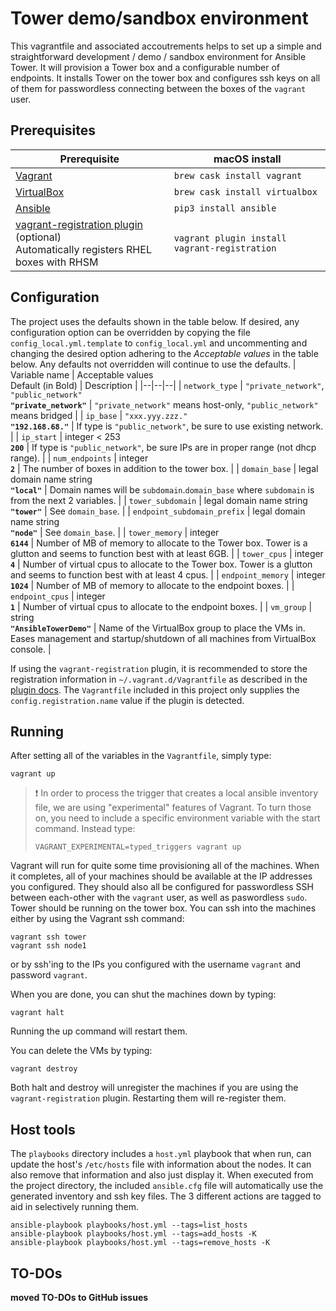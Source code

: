 # Tower demo/sandbox environment
This vagrantfile and associated accoutrements helps to set up a simple and straightforward 
development / demo / sandbox environment for Ansible Tower. It will provision a Tower box
and a configurable number of endpoints.  It installs Tower on the tower box and configures
ssh keys on all of them for passwordless connecting between the boxes of the `vagrant` 
user.

## Prerequisites
| Prerequisite | macOS install |
|--|--|
| [Vagrant](https://www.vagrantup.com) | `brew cask install vagrant` |
| [VirtualBox](https://www.virtualbox.org) | `brew cask install virtualbox` |
| [Ansible](https://www.ansible.com) | `pip3 install ansible` |
| [vagrant-registration plugin](https://github.com/projectatomic/adb-vagrant-registration) (optional) <br /> Automatically registers RHEL boxes with  RHSM | `vagrant plugin install vagrant-registration` |

## Configuration
The project uses the defaults shown in the table below.  If desired, any configuration option can be overridden by copying the file `config_local.yml.template` to `config_local.yml` and uncommenting and changing the desired option adhering to the *Acceptable values* in the table below. Any defaults not overridden will continue to use the defaults.
| Variable name | Acceptable values <br /> Default (in Bold) | Description |
|--|--|--|
| `network_type` | `"private_network"`, `"public_network"` <br /> **`"private_network"`** | `"private_network"` means host-only, `"public_network"` means bridged |
| `ip_base` | `"xxx.yyy.zzz."` <br /> **`"192.168.68."`** | If type is `"public_network"`, be sure to use existing network. |
| `ip_start` | integer < 253 <br /> **`200`** | If type is `"public_network"`, be sure IPs are in proper range (not dhcp range). |
| `num_endpoints` | integer <br /> **`2`** | The number of boxes in addition to the tower box. |
| `domain_base` | legal domain name string <br /> **`"local"`** | Domain names will be `subdomain`.`domain_base` where `subdomain` is from the next 2 variables. |
| `tower_subdomain` | legal domain name string <br /> **`"tower"`** | See `domain_base`. |
| `endpoint_subdomain_prefix` | legal domain name string <br /> **`"node"`** | See `domain_base`. |
| `tower_memory` | integer <br /> **`6144`** | Number of MB of memory to allocate to the Tower box. Tower is a glutton and seems to function best with at least 6GB. |
| `tower_cpus` | integer <br /> **`4`** | Number of virtual cpus to allocate to the Tower box. Tower is a glutton and seems to function best with at least 4 cpus. |
| `endpoint_memory` | integer <br /> **`1024`** | Number of MB of memory to allocate to the endpoint boxes. |
| `endpoint_cpus` | integer <br /> **`1`** | Number of virtual cpus to allocate to the endpoint boxes. |
| `vm_group` | string <br /> **`"AnsibleTowerDemo"`** | Name of the VirtualBox group to place the VMs in.  Eases management and startup/shutdown of all machines from VirtualBox console. |

If using the `vagrant-registration` plugin, it is recommended to store the registration information in `~/.vagrant.d/Vagrantfile` as described in the [plugin docs](https://github.com/projectatomic/adb-vagrant-registration#credential-configuration).  The `Vagrantfile` included in this project only supplies the `config.registration.name` value if the plugin is detected.

## Running
After setting all of the variables in the `Vagrantfile`, simply type:
```shell
vagrant up
```

> :exclamation:
> In order to process the trigger that creates a local ansible inventory file, we are using "experimental" features of Vagrant.  To turn those on, you need to include a specific environment variable with the start command.  Instead type:
> ```shell
> VAGRANT_EXPERIMENTAL=typed_triggers vagrant up
> ```

Vagrant will run for quite some time provisioning all of the machines.  When it completes, all of your machines should be available at the IP addresses you configured. They should also all be configured for passwordless SSH between each-other with the `vagrant` user, as well as paswordless `sudo`. Tower should be running on the tower box.  You can ssh into the machines either by using the Vagrant ssh command:
```shell
vagrant ssh tower
vagrant ssh node1
```
or by ssh'ing to the IPs you configured with the username `vagrant` and password `vagrant`.

When you are done, you can shut the machines down by typing:
```shell
vagrant halt
```
Running the up command will restart them.

You can delete the VMs by typing:
```shell
vagrant destroy
```

Both halt and destroy will unregister the machines if you are using the `vagrant-registration` plugin. Restarting them will re-register them.

## Host tools
The `playbooks` directory includes a `host.yml` playbook that when run, can update the host's `/etc/hosts` file with information about the nodes.  It can also remove that information and also just display it.  When executed from the project directory, the included `ansible.cfg` file will automatically use the generated inventory and ssh key files.  The 3 different actions are tagged to aid in selectively running them.

```shell
ansible-playbook playbooks/host.yml --tags=list_hosts
ansible-playbook playbooks/host.yml --tags=add_hosts -K
ansible-playbook playbooks/host.yml --tags=remove_hosts -K
```

## TO-DOs
**moved TO-DOs to GitHub issues**
